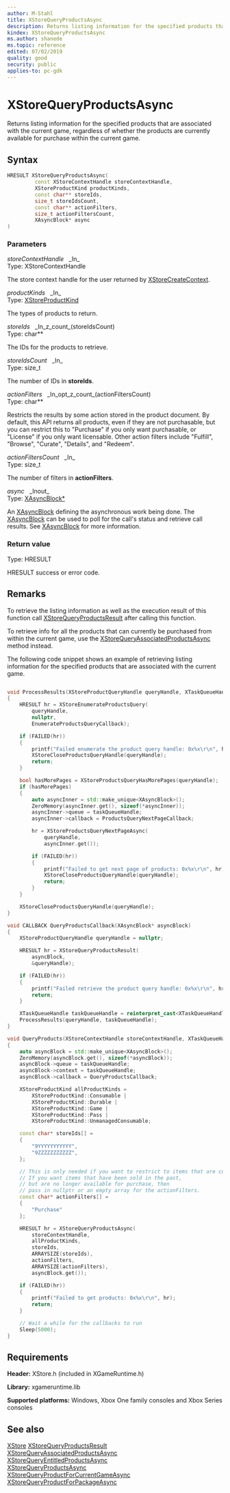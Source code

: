 ```yaml
---
author: M-Stahl
title: XStoreQueryProductsAsync
description: Returns listing information for the specified products that are associated with the current game, regardless of whether the products are currently available for purchase within the current game.
kindex: XStoreQueryProductsAsync
ms.author: shanede
ms.topic: reference
edited: 07/02/2019
quality: good
security: public
applies-to: pc-gdk
---
```


# XStoreQueryProductsAsync  
  
Returns listing information for the specified products that are associated with the current game, regardless of whether the products are currently available for purchase within the current game.  

## Syntax  
  
```cpp
HRESULT XStoreQueryProductsAsync(  
         const XStoreContextHandle storeContextHandle,  
         XStoreProductKind productKinds,  
         const char** storeIds,  
         size_t storeIdsCount,  
         const char** actionFilters,  
         size_t actionFiltersCount,  
         XAsyncBlock* async  
)  
```  
  
### Parameters  
  
*storeContextHandle* &nbsp;&nbsp;\_In\_  
Type: XStoreContextHandle  
  
The store context handle for the user returned by [XStoreCreateContext](xstorecreatecontext.md).    
  
*productKinds* &nbsp;&nbsp;\_In\_  
Type: [XStoreProductKind](../enums/xstoreproductkind.md)  
  
The types of products to return.    
  
*storeIds* &nbsp;&nbsp;\_In\_z\_count\_(storeIdsCount)  
Type: char**  
  
The IDs for the products to retrieve.  
  
*storeIdsCount* &nbsp;&nbsp;\_In\_  
Type: size_t  
  
The number of IDs in **storeIds**.  
  
*actionFilters* &nbsp;&nbsp;\_In\_opt\_z\_count\_(actionFiltersCount)  
Type: char**  
  
Restricts the results by some action stored in the product document. By default, this API returns all products, even if they are not purchasable, but you can restrict this to "Purchase" if you only want purchasable, or "License" if you only want licensable. Other action filters include "Fulfill", "Browse", "Curate", "Details", and "Redeem". 
  
*actionFiltersCount* &nbsp;&nbsp;\_In\_  
Type: size_t  
  
The number of filters in **actionFilters**.  
  
*async* &nbsp;&nbsp;\_Inout\_  
Type: [XAsyncBlock*](../../xasync/structs/xasyncblock.md)  
  
An [XAsyncBlock](../../xasync/structs/xasyncblock.md) defining the asynchronous work being done. The [XAsyncBlock](../../xasync/structs/xasyncblock.md) can be used to poll for the call's status and retrieve call results. See [XAsyncBlock](../../xasync/structs/xasyncblock.md) for more information.  
  
### Return value
Type: HRESULT
  
HRESULT success or error code.    
  
## Remarks  
  
To retrieve the listing information as well as the execution result of this function call [XStoreQueryProductsResult](xstorequeryproductsresult.md) after calling this function.  
  
To retrieve info for all the products that can currently be purchased from within the current game, use the [XStoreQueryAssociatedProductsAsync](xstorequeryassociatedproductsasync.md) method instead.  
  
The following code snippet shows an example of retrieving listing information for the specified products that are associated with the current game.  
  
```cpp

void ProcessResults(XStoreProductQueryHandle queryHandle, XTaskQueueHandle taskQueueHandle)
{
    HRESULT hr = XStoreEnumerateProductsQuery(
        queryHandle,
        nullptr,
        EnumerateProductsQueryCallback);

    if (FAILED(hr))
    {
        printf("Failed enumerate the product query handle: 0x%x\r\n", hr);
        XStoreCloseProductsQueryHandle(queryHandle);
        return;
    }

    bool hasMorePages = XStoreProductsQueryHasMorePages(queryHandle);
    if (hasMorePages)
    {
        auto asyncInner = std::make_unique<XAsyncBlock>();
        ZeroMemory(asyncInner.get(), sizeof(*asyncInner));
        asyncInner->queue = taskQueueHandle;
        asyncInner->callback = ProductsQueryNextPageCallback;

        hr = XStoreProductsQueryNextPageAsync(
            queryHandle,
            asyncInner.get());

        if (FAILED(hr))
        {
            printf("Failed to get next page of products: 0x%x\r\n", hr);
            XStoreCloseProductsQueryHandle(queryHandle);
            return;
        }
    }

    XStoreCloseProductsQueryHandle(queryHandle);
}

void CALLBACK QueryProductsCallback(XAsyncBlock* asyncBlock)
{
    XStoreProductQueryHandle queryHandle = nullptr;

    HRESULT hr = XStoreQueryProductsResult(
        asyncBlock,
        &queryHandle);

    if (FAILED(hr))
    {
        printf("Failed retrieve the product query handle: 0x%x\r\n", hr);
        return;
    }

    XTaskQueueHandle taskQueueHandle = reinterpret_cast<XTaskQueueHandle>(asyncBlock->context);
    ProcessResults(queryHandle, taskQueueHandle);
}

void QueryProducts(XStoreContextHandle storeContextHandle, XTaskQueueHandle taskQueueHandle)
{
    auto asyncBlock = std::make_unique<XAsyncBlock>();
    ZeroMemory(asyncBlock.get(), sizeof(*asyncBlock));
    asyncBlock->queue = taskQueueHandle;
    asyncBlock->context = taskQueueHandle;
    asyncBlock->callback = QueryProductsCallback;

    XStoreProductKind allProductKinds =
        XStoreProductKind::Consumable |
        XStoreProductKind::Durable |
        XStoreProductKind::Game |
        XStoreProductKind::Pass |
        XStoreProductKind::UnmanagedConsumable;

    const char* storeIds[] =
    {
        "9YYYYYYYYYYY",
        "9ZZZZZZZZZZZ",
    };

    // This is only needed if you want to restrict to items that are currently purchasable.
    // If you want items that have been sold in the past,
    // but are no longer available for purchase, then
    // pass in nullptr or an empty array for the actionFilters.
    const char* actionFilters[] =
    {
        "Purchase"
    };

    HRESULT hr = XStoreQueryProductsAsync(
        storeContextHandle,
        allProductKinds,
        storeIds,
        ARRAYSIZE(storeIds),
        actionFilters,
        ARRAYSIZE(actionFilters),
        asyncBlock.get());

    if (FAILED(hr))
    {
        printf("Failed to get products: 0x%x\r\n", hr);
        return;
    }

    // Wait a while for the callbacks to run
    Sleep(5000);
}

```
  
## Requirements  
  
**Header:** XStore.h (included in XGameRuntime.h)
  
**Library:** xgameruntime.lib
  
**Supported platforms:** Windows, Xbox One family consoles and Xbox Series consoles  
  
## See also  
[XStore](../xstore_members.md)
[XStoreQueryProductsResult](xstorequeryproductsresult.md)  
[XStoreQueryAssociatedProductsAsync](xstorequeryassociatedproductsasync.md)  
[XStoreQueryEntitledProductsAsync](xstorequeryentitledproductsasync.md)  
[XStoreQueryProductsAsync](xstorequeryproductsasync.md)  
[XStoreQueryProductForCurrentGameAsync](xstorequeryproductforcurrentgameasync.md)  
[XStoreQueryProductForPackageAsync](xstorequeryproductforpackageasync.md)  

  
  